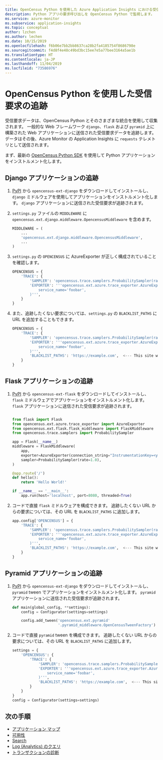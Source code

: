 ```yaml
---
title: OpenCensus Python を使用した Azure Application Insights における受信要求の追跡 | Microsoft Docs
description: Python アプリの要求呼び出しを OpenCensus Python で監視します。
ms.service: azure-monitor
ms.subservice: application-insights
ms.topic: conceptual
author: lzchen
ms.author: lechen
ms.date: 10/15/2019
ms.openlocfilehash: f6b06e7bb2bb8637ca28b2fa4185754f8686798e
ms.sourcegitcommit: f4d8f4e48c49bd3bc15ee7e5a77bee3164a5ae1b
ms.translationtype: HT
ms.contentlocale: ja-JP
ms.lasthandoff: 11/04/2019
ms.locfileid: "73586976"
---
```

# <a name="track-incoming-requests-with-opencensus-python"></a>OpenCensus Python を使用した受信要求の追跡

受信要求データは、OpenCensus Python とそのさまざまな統合を使用して収集されます。 一般的な Web フレームワーク `django`、`flask` および `pyramid` 上に構築された Web アプリケーションに送信された受信要求データを追跡します。 データはその後、Azure Monitor の Application Insights に `requests` テレメトリとして送信されます。

まず、最新の [OpenCensus Python SDK](../../azure-monitor/app/opencensus-python.md) を使用して Python アプリケーションをインストルメント化します。

## <a name="tracking-django-applications"></a>Django アプリケーションの追跡

1. [PyPI](https://pypi.org/project/opencensus-ext-django/) から `opencensus-ext-django` をダウンロードしてインストールし、`django` ミドルウェアを使用してアプリケーションをインストルメント化します。 `django` アプリケーションに送信された受信要求が追跡されます。

2. `settings.py` ファイルの `MIDDLEWARE` に `opencensus.ext.django.middleware.OpencensusMiddleware` を含めます。

    ```python
    MIDDLEWARE = (
        ...
        'opencensus.ext.django.middleware.OpencensusMiddleware',
        ...
    )
    ```

3. `settings.py` の `OPENCENSUS` に AzureExporter が正しく構成されていることを確認します。

    ```python
    OPENCENSUS = {
        'TRACE': {
            'SAMPLER': 'opencensus.trace.samplers.ProbabilitySampler(rate=0.5)',
            'EXPORTER': '''opencensus.ext.azure.trace_exporter.AzureExporter(
                service_name='foobar',
            )''',
        }
    }
    ```

4. また、追跡したくない要求については、`settings.py` の `BLACKLIST_PATHS` に URL を追加することもできます。

    ```python
    OPENCENSUS = {
        'TRACE': {
            'SAMPLER': 'opencensus.trace.samplers.ProbabilitySampler(rate=0.5)',
            'EXPORTER': '''opencensus.ext.azure.trace_exporter.AzureExporter(
                service_name='foobar',
            )''',
            'BLACKLIST_PATHS': 'https://example.com',  <--- This site will not be traced if a request is sent from it.
        }
    }
    ```

## <a name="tracking-flask-applications"></a>Flask アプリケーションの追跡

1. [PyPI](https://pypi.org/project/opencensus-ext-flask/) から `opencensus-ext-flask` をダウンロードしてインストールし、`flask` ミドルウェアでアプリケーションをインストルメント化します。 `flask` アプリケーションに送信された受信要求が追跡されます。

    ```python
    
    from flask import Flask
    from opencensus.ext.azure.trace_exporter import AzureExporter
    from opencensus.ext.flask.flask_middleware import FlaskMiddleware
    from opencensus.trace.samplers import ProbabilitySampler
    
    app = Flask(__name__)
    middleware = FlaskMiddleware(
        app,
        exporter=AzureExporter(connection_string="InstrumentationKey=<your-ikey-here>"),
        sampler=ProbabilitySampler(rate=1.0),
    )
    
    @app.route('/')
    def hello():
        return 'Hello World!'
    
    if __name__ == '__main__':
        app.run(host='localhost', port=8080, threaded=True)
    
    ```

2. コードで直接 `flask` ミドルウェアを構成できます。 追跡したくない URL からの要求については、その URL を `BLACKLIST_PATHS` に追加します。

    ```python
    app.config['OPENCENSUS'] = {
        'TRACE': {
            'SAMPLER': 'opencensus.trace.samplers.ProbabilitySampler(rate=1.0)',
            'EXPORTER': '''opencensus.ext.azure.trace_exporter.AzureExporter(
                service_name='foobar',
            )''',
            'BLACKLIST_PATHS': 'https://example.com',  <--- This site will not be traced if a request is sent to it.
        }
    }
    ```

## <a name="tracking-pyramid-applications"></a>Pyramid アプリケーションの追跡

1. [PyPI](https://pypi.org/project/opencensus-ext-pyramid/) から `opencensus-ext-django` をダウンロードしてインストールし、`pyramid` tween でアプリケーションをインストルメント化します。 `pyramid` アプリケーションに送信された受信要求が追跡されます。

    ```python
    def main(global_config, **settings):
        config = Configurator(settings=settings)
    
        config.add_tween('opencensus.ext.pyramid'
                         '.pyramid_middleware.OpenCensusTweenFactory')
    ```

2. コードで直接 `pyramid` tween を構成できます。 追跡したくない URL からの要求については、その URL を `BLACKLIST_PATHS` に追加します。

    ```python
    settings = {
        'OPENCENSUS': {
            'TRACE': {
                'SAMPLER': 'opencensus.trace.samplers.ProbabilitySampler(rate=1.0)',
                'EXPORTER': '''opencensus.ext.azure.trace_exporter.AzureExporter(
                    service_name='foobar',
                )''',
                'BLACKLIST_PATHS': 'https://example.com',  <--- This site will not be traced if a request is sent to it.
            }
        }
    }
    config = Configurator(settings=settings)
    ```

## <a name="next-steps"></a>次の手順

* [アプリケーション マップ](../../azure-monitor/app/app-map.md)
* [可用性](../../azure-monitor/app/monitor-web-app-availability.md)
* [Search](../../azure-monitor/app/diagnostic-search.md)
* [Log (Analytics) のクエリ](../../azure-monitor/log-query/log-query-overview.md)
* [トランザクションの診断](../../azure-monitor/app/transaction-diagnostics.md)
